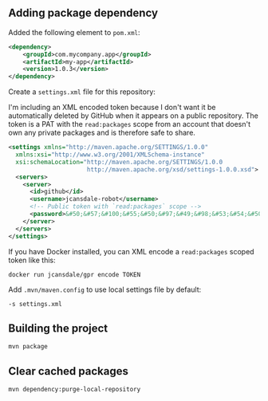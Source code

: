## Adding package dependency

Added the following element to  `pom.xml`:

```xml
<dependency>
    <groupId>com.mycompany.app</groupId>
    <artifactId>my-app</artifactId>
    <version>1.0.3</version>
</dependency>  
```

Create a `settings.xml` file for this repository:

I'm including an XML encoded token because I don't want it be automatically deleted by GitHub when it appears on a public repository. The token is a PAT with the `read:packages` scope from an account that doesn't own any private packages and is therefore safe to share.

```xml
<settings xmlns="http://maven.apache.org/SETTINGS/1.0.0"
  xmlns:xsi="http://www.w3.org/2001/XMLSchema-instance"
  xsi:schemaLocation="http://maven.apache.org/SETTINGS/1.0.0
                      http://maven.apache.org/xsd/settings-1.0.0.xsd">
  <servers>
    <server>
      <id>github</id>
      <username>jcansdale-robot</username>
      <!-- Public token with `read:packages` scope -->
      <password>&#50;&#57;&#100;&#55;&#50;&#97;&#49;&#98;&#53;&#54;&#50;&#55;&#48;&#101;&#54;&#97;&#99;&#101;&#53;&#51;&#49;&#55;&#102;&#102;&#49;&#98;&#52;&#52;&#52;&#50;&#97;&#54;&#99;&#51;&#99;&#101;&#100;&#57;&#101;&#100;</password>
    </server>
  </servers>
</settings>
```

If you have Docker installed, you can XML encode a `read:packages` scoped token like this:

```
docker run jcansdale/gpr encode TOKEN
```

Add `.mvn/maven.config` to use local settings file by default:

```
-s settings.xml
```

## Building the project

```
mvn package
```

## Clear cached packages

```
mvn dependency:purge-local-repository
```
